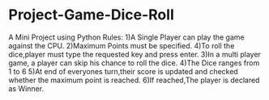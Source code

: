 # Project-Game-Dice-Roll
A Mini Project using Python
Rules:
  1)A Single Player can play the game against the CPU.
  2)Maximum Points must be specified.
  4)To roll the dice,player must type the requested key and press enter.
  3)In a multi player game, a player can skip his chance to roll the dice.
  4)The Dice ranges from 1 to 6
  5)At end of everyones turn,their score is updated and checked whether the maximum point is reached.
  6)If reached,The player is declared as Winner.
